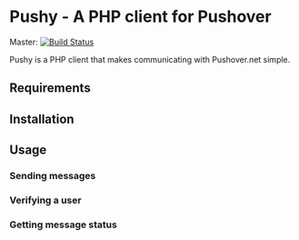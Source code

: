 # Pushy - A PHP client for Pushover

Master: [![Build Status](https://travis-ci.org/sqmk/Pushy.png?branch=master)](https://travis-ci.org/sqmk/Pushy)

Pushy is a PHP client that makes communicating with Pushover.net simple.

## Requirements

## Installation

## Usage

### Sending messages

### Verifying a user

### Getting message status 
